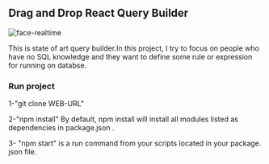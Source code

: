 ## Drag and Drop React Query Builder
![face-realtime](./Rec.gif?raw=true "Title")

This is state of art query builder.In this project, I try to focus on people who  have no SQL knowledge and they want to define some rule or expression for running on databse.

### Run project
1-"git clone WEB-URL"

2-"npm install" By default, npm install will install all modules listed as dependencies in package.json .

3- "npm start"  is a run command from your scripts located in your package. json file.

